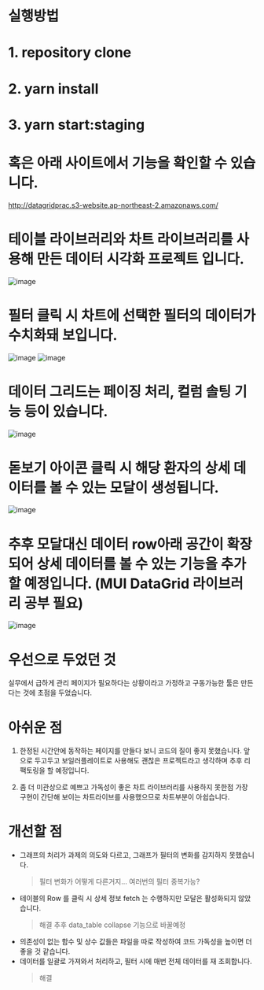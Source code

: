 # 실행방법

# 1. repository clone 
# 2. yarn install
# 3. yarn start:staging


# 혹은 아래 사이트에서 기능을 확인할 수 있습니다.
http://datagridprac.s3-website.ap-northeast-2.amazonaws.com/

# 테이블 라이브러리와 차트 라이브러리를 사용해 만든 데이터 시각화 프로젝트 입니다.

![image](https://user-images.githubusercontent.com/76252074/155842578-6161ac8b-4c35-4630-9650-6963e372f16c.png)

# 필터 클릭 시 차트에 선택한 필터의 데이터가 수치화돼 보입니다.
![image](https://user-images.githubusercontent.com/76252074/155842619-77c85467-7b42-428c-9bc7-9f8db0c7e13c.png)
![image](https://user-images.githubusercontent.com/76252074/155842651-039437d2-d0d7-4d2b-8846-99f6c046ba93.png)


# 데이터 그리드는 페이징 처리, 컬럼 솔팅 기능 등이 있습니다.
![image](https://user-images.githubusercontent.com/76252074/155842665-1d86975c-3247-479c-a0ca-de867bb52f33.png)

# 돋보기 아이콘 클릭 시 해당 환자의 상세 데이터를 볼 수 있는 모달이 생성됩니다.
![image](https://user-images.githubusercontent.com/76252074/155842750-80f73148-ea3b-44e2-bc56-9afc042e8f9d.png)

# 추후 모달대신 데이터 row아래 공간이 확장되어 상세 데이터를 볼 수 있는 기능을 추가 할 예정입니다. (MUI DataGrid 라이브러리 공부 필요)
![image](https://user-images.githubusercontent.com/76252074/155842681-26f9b1e7-5c00-49b0-a095-63d82d0b07e7.png)


# 우선으로 두었던 것
실무에서 급하게 관리 페이지가 필요하다는 상황이라고 가정하고 구동가능한 툴은 만든다는 것에 초점을 두었습니다.

# 아쉬운 점
1. 한정된 시간안에 동작하는 페이지를 만들다 보니 코드의 질이 좋지 못했습니다. 
앞으로 두고두고 보일러플레이트로 사용해도 괜찮은 프로젝트라고 생각하며 추후 리팩토링을 할 예정입니다.

2. 좀 더 미관상으로 예쁘고 가독성이 좋은 차트 라이브러리를 사용하지 못한점 
가장 구현이 간단해 보이는 차트라이브를 사용했으므로 차트부분이 아쉽습니다.

# 개선할 점
- 그래프의 처리가 과제의 의도와 다르고, 그래프가 필터의 변화를 감지하지 못했습니다.
  > 필터 변화가 어떻게 다른거지... 여러번의 필터 중복가능?
- 테이블의 Row 를 클릭 시 상세 정보 fetch 는 수행하지만 모달은 활성화되지 않았습니다.
  > 해결 추후 data_table collapse 기능으로 바꿀예정
- 의존성이 없는 함수 및 상수 값들은 파일을 따로 작성하여 코드 가독성을 높이면 더 좋을 것 같습니다.
- 데이터를 일괄로 가져와서 처리하고, 필터 시에 매번 전체 데이터를 재 조회합니다.
  > 해결
